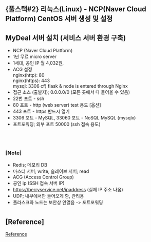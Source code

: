 ## {풀스택#2} 리눅스(Linux) - NCP(Naver Cloud Platform) CentOS 서버 생성 및 설정

>

## **MyDeal 서버 설치 (서비스 서버 환경 구축)**

- NCP (Naver Cloud Platform)
- 1년 무료 micro server
- 1세대, 공인 IP 월 4,032원,
- ACG 설정 <br/>
  nginx(http): 80 <br/>
  nginx(https): 443 <br/>
  mysql: 3306 <bf/>
  cf) flask & node is entered through Nginx
- 접근 소스 (출발지); 0.0.0.0/0 (모든 곳에서 다 들어올 수 있음)
- 22번 포트 - ssh
- 80 포트 - http (web server) test 용도 [옵션]
- 443 포트 - https 반드시 열기
- 3306 포트 - MySQL, 33060 포트 - NoSQL MySQL (mysqlx)
- 포트포워딩; 외부 포트 50000 (ssh 접속 용도)

<br/>

#

### [Note]

- Redis; 메모리 DB
- 마스터 서버; write, 슬레이브 서버; read
- ACG (Access Control Group)
- 공인 ip (SSH 접속 서버 IP)
- https://berryservice.net/ipaddress (실제 IP 주소 나옴)
- UDP; 내부에서만 들어오게 함, 관리용
- 플라스크와 노드는 보안상 안열음 -> 포트포워딩

#

## [Reference]

[Reference](https://www.youtube.com/watch?v=HCMXDPYXd9g&list=PLEOnZ6GeucBVj0V5JFQx_6XBbZrrynzMh&index=11)
